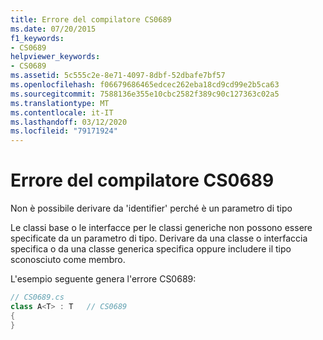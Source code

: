 ```yaml
---
title: Errore del compilatore CS0689
ms.date: 07/20/2015
f1_keywords:
- CS0689
helpviewer_keywords:
- CS0689
ms.assetid: 5c555c2e-8e71-4097-8dbf-52dbafe7bf57
ms.openlocfilehash: f06679686465edcec262eba18cd9cd99e2b5ca63
ms.sourcegitcommit: 7588136e355e10cbc2582f389c90c127363c02a5
ms.translationtype: MT
ms.contentlocale: it-IT
ms.lasthandoff: 03/12/2020
ms.locfileid: "79171924"
---
```

# <a name="compiler-error-cs0689"></a>Errore del compilatore CS0689
Non è possibile derivare da 'identifier' perché è un parametro di tipo  
  
 Le classi base o le interfacce per le classi generiche non possono essere specificate da un parametro di tipo. Derivare da una classe o interfaccia specifica o da una classe generica specifica oppure includere il tipo sconosciuto come membro.  
  
 L'esempio seguente genera l'errore CS0689:  
  
```csharp
// CS0689.cs  
class A<T> : T   // CS0689  
{  
}  
```
